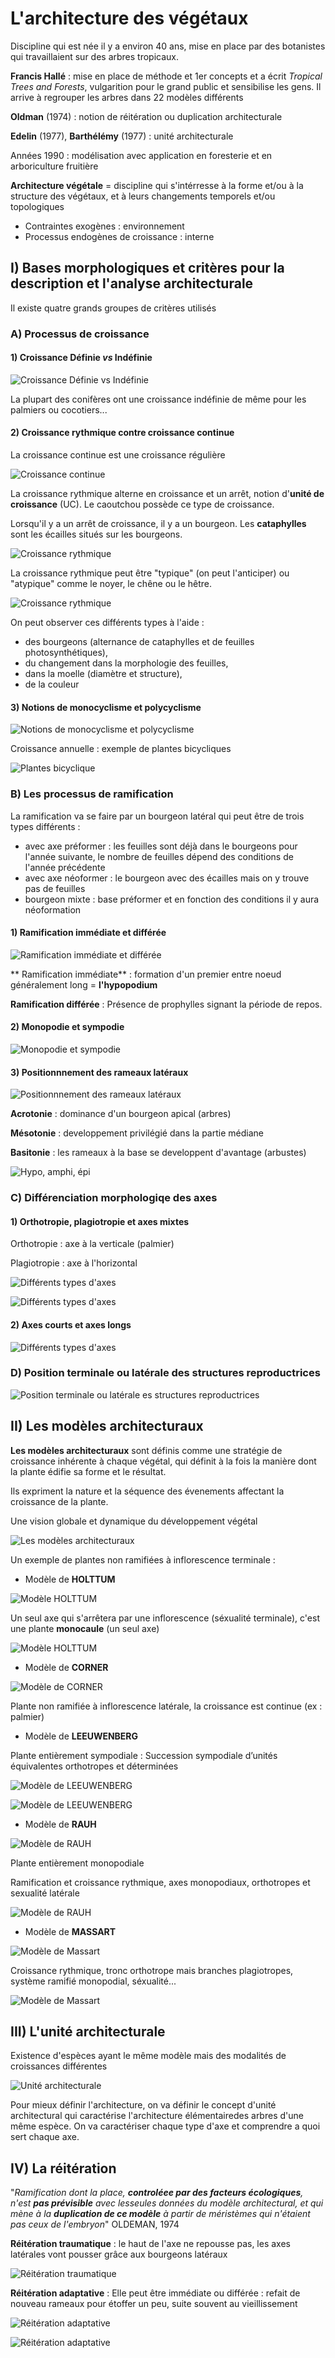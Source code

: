 # L'architecture des végétaux

Discipline qui est née il y a environ 40 ans, mise en place par des botanistes qui travaillaient sur des arbres tropicaux.

**Francis Hallé** : mise en place de méthode et 1er concepts et a écrit *Tropical Trees and Forests*, vulgarition pour le grand public et sensibilise les gens. Il arrive à regrouper les arbres dans 22 modèles différents

**Oldman** (1974) : notion de réitération ou duplication architecturale

**Edelin** (1977), **Barthélémy** (1977) : unité architecturale

Années 1990 : modélisation avec application en foresterie et en arboriculture fruitière

**Architecture végétale** = discipline qui s'intérresse à la forme et/ou à la structure des végétaux, et à leurs changements temporels et/ou topologiques

* Contraintes exogènes : environnement
* Processus endogènes de croissance : interne 

## I) Bases morphologiques et critères pour la description et l'analyse architecturale 

Il existe quatre grands groupes de critères utilisés

### A) Processus de croissance

#### 1) Croissance Définie *vs* Indéfinie

![Croissance Définie vs Indéfinie](Images/croissance.JPG)

La plupart des conifères ont une croissance indéfinie de même pour les palmiers ou cocotiers...

#### 2) Croissance rythmique contre croissance continue

La croissance continue est une croissance régulière

![Croissance continue](Images/continue.JPG)

La croissance rythmique alterne en croissance et un arrêt, notion d'**unité de croissance** (UC). Le caoutchou possède ce type de croissance.

Lorsqu'il y a un arrêt de croissance, il y a un bourgeon. Les **cataphylles** sont les écailles situés sur les bourgeons.

![Croissance rythmique](Images/rythmique.JPG)

La croissance rythmique peut être "typique" (on peut l'anticiper) ou "atypique" comme le noyer, le chêne ou le hêtre.

![Croissance rythmique](Images/typique.JPG)

On peut observer ces différents types à l'aide : 

* des bourgeons (alternance de cataphylles et de feuilles photosynthétiques), 
* du changement dans la morphologie des feuilles,
* dans la moelle (diamètre et structure),
* de la couleur

#### 3) Notions de monocyclisme et polycyclisme

![Notions de monocyclisme et polycyclisme](Images/polycyclique.JPG)

Croissance annuelle : exemple de plantes bicycliques

![Plantes bicyclique](Images/bicyclique.JPG)

### B) Les processus de ramification

La ramification va se faire par un bourgeon latéral qui peut être de trois types différents :

* avec axe préformer : les feuilles sont déjà dans le bourgeons pour l'année suivante, le nombre de feuilles dépend des conditions de l'année précédente 
* avec axe néoformer : le bourgeon avec des écailles mais on y trouve pas de feuilles
* bourgeon mixte : base préformer et en fonction des conditions il y aura néoformation

#### 1) Ramification immédiate et différée

![Ramification immédiate et différée](Images/rami.JPG)

** Ramification immédiate** : formation d'un premier entre noeud généralement long = **l'hypopodium**

**Ramification différée** : Présence de prophylles signant la période de repos.


#### 2) Monopodie et sympodie

![Monopodie et sympodie](Images/podie.JPG)

#### 3) Positionnnement des rameaux latéraux

![Positionnnement des rameaux latéraux](Images/latéraux.JPG)

**Acrotonie** : dominance d'un bourgeon apical (arbres)

**Mésotonie** : developpement privilégié dans la partie médiane

**Basitonie** : les rameaux à la base se developpent d'avantage (arbustes)

![Hypo, amphi, épi](Images/tonie.JPG)

### C) Différenciation morphologiqe des axes

#### 1) Orthotropie, plagiotropie et axes mixtes

Orthotropie : axe à la verticale (palmier)

Plagiotropie : axe à l'horizontal 

![Différents types d'axes](Images/axes.JPG)

![Différents types d'axes](Images/axes2.JPG)

#### 2) Axes courts et axes longs

![Différents types d'axes](Images/axes3.JPG)

### D) Position terminale ou latérale des structures reproductrices

![Position terminale ou latérale es structures reproductrices](Images/inflo.JPG)

## II) Les modèles architecturaux

**Les modèles architecturaux** sont définis comme une stratégie de croissance inhérente à chaque végétal, qui définit à la fois la manière dont la plante édifie sa forme et le résultat.

Ils expriment la nature et la séquence des évenements affectant la croissance de la plante.

Une vision globale et dynamique du développement végétal

![Les modèles architecturaux](Images/archi.JPG)

Un exemple de plantes non ramifiées à inflorescence terminale : 

* Modèle de **HOLTTUM**

![Modèle HOLTTUM](Images/holttum.JPG)

Un seul axe qui s'arrêtera par une inflorescence (séxualité terminale), c'est une plante **monocaule** (un seul axe)

![Modèle HOLTTUM](Images/holttum2.JPG)

* Modèle de **CORNER**

![Modèle de CORNER](Images/corner.JPG)

Plante non ramifiée à inflorescence latérale, la croissance est continue (ex : palmier)

* Modèle de **LEEUWENBERG**

Plante entièrement sympodiale : Succession sympodiale d’unités équivalentes orthotropes et déterminées 

![Modèle de LEEUWENBERG](Images/leu.JPG)

![Modèle de LEEUWENBERG](Images/leu2.JPG)

* Modèle de **RAUH**

![Modèle de RAUH](Images/rauh.JPG)

Plante entièrement monopodiale

Ramification et croissance rythmique, axes monopodiaux, orthotropes et sexualité latérale

![Modèle de RAUH](Images/rauh2.JPG)

* Modèle de **MASSART**

![Modèle de Massart](Images/massart.JPG)

Croissance rythmique, tronc orthotrope mais branches plagiotropes, système ramifié monopodial, séxualité... 

![Modèle de Massart](Images/massart2.JPG)

## III) L'unité architecturale

Existence d'espèces ayant le même modèle mais des modalités de croissances différentes

![Unité architecturale](Images/croi.JPG)

Pour mieux définir l'architecture, on va définir le concept d'unité architectural qui caractérise l'architecture élémentairedes arbres d'une même espèce. On va caractériser chaque type  d'axe et comprendre a quoi sert chaque axe.


## IV) La réitération

"*Ramification dont la place, **controléee par des facteurs écologiques**, n'est **pas prévisible** avec lesseules données du modèle architectural, et qui mène à la **duplication de ce modèle** à partir de méristèmes qui n'étaient pas ceux de l'embryon*" OLDEMAN, 1974


**Réitération traumatique** : le haut de l'axe ne repousse pas, les axes latérales vont pousser grâce aux bourgeons latéraux 

![Réitération traumatique](Images/trauma.JPG) 

**Réitération adaptative** : Elle peut être immédiate ou différée : refait de nouveau rameaux pour étoffer un peu, suite souvent au vieillissement

![Réitération adaptative](Images/ada.JPG)

![Réitération adaptative](Images/ada2.JPG)
